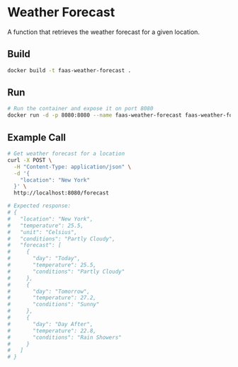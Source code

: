 # Weather Forecast

A function that retrieves the weather forecast for a given location.

## Build

```bash
docker build -t faas-weather-forecast .
```

## Run

```bash
# Run the container and expose it on port 8080
docker run -d -p 8080:8080 --name faas-weather-forecast faas-weather-forecast
```

## Example Call

```bash
# Get weather forecast for a location
curl -X POST \
  -H "Content-Type: application/json" \
  -d '{
    "location": "New York"
  }' \
  http://localhost:8080/forecast

# Expected response:
# {
#   "location": "New York",
#   "temperature": 25.5,
#   "unit": "Celsius",
#   "conditions": "Partly Cloudy",
#   "forecast": [
#     {
#       "day": "Today",
#       "temperature": 25.5,
#       "conditions": "Partly Cloudy"
#     },
#     {
#       "day": "Tomorrow",
#       "temperature": 27.2,
#       "conditions": "Sunny"
#     },
#     {
#       "day": "Day After",
#       "temperature": 22.8,
#       "conditions": "Rain Showers"
#     }
#   ]
# }
```
